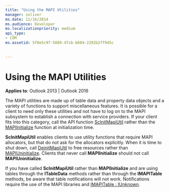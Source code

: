 ```yaml
---
title: "Using the MAPI Utilities"
manager: soliver
ms.date: 11/16/2014
ms.audience: Developer
ms.localizationpriority: medium
api_type:
- COM
ms.assetid: 5f0e5c97-5089-47cb-b604-2292b2ff945c
 
 
---
```


# Using the MAPI Utilities

  
  
**Applies to**: Outlook 2013 | Outlook 2016 
  
The MAPI utilities are made up of table data and property data objects and a variety of functions to support miscellaneous features. It is possible for a client to need only these utilities and not have to log on to the MAPI subsystem to establish a connection with service providers. If your client fits into this category, call the API function [ScInitMapiUtil](scinitmapiutil.md) rather than the [MAPIInitialize](mapiinitialize.md) function at initialization time. 
  
 **ScInitMapiUtil** enables clients to use utility functions that require MAPI allocators, but that do not ask for the allocators explicitly. When it is time to shut down, call [DeinitMapiUtil](deinitmapiutil.md) to free resources rather than [MAPIUninitialize](mapiuninitialize.md). Clients that never call **MAPIInitialize** should not call **MAPIUninitialize**.
  
If you have called **ScInitMapiUtil** rather than **MAPIInitialize** and are using tables through the **ITableData** methods rather than through the **IMAPITable** methods, be aware that table notifications will not work. Notifications require the use of the MAPI libraries and [IMAPITable : IUnknown](imapitableiunknown.md).
  

